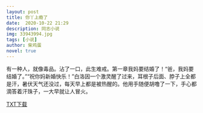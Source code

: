 ```yaml
---
layout: post
title: 你丫上瘾了
date:  2020-10-22 21:29
description: 同志小说
img: 33943994.jpg
tags: [小说]
author: 柴鸡蛋
novel: true
---
```

有一种人，就像毒品。沾了一口，此生难戒。第一章我妈要结婚了！“爸，我妈要结婚了。”“祝你妈新婚快乐！”白洛因一个激灵醒了过来，耳根子后面、脖子上全都是汗，暑伏天气还没过，每天早上都是被热醒的。他用手随便胡噜了一下，手心都滴答着汗珠子，一大早就让人冒火。

<a href="https://www.wmnhw.workers.dev/0:down/%E5%90%8C%E5%BF%97%E5%B0%8F%E8%AF%B4/%E4%BD%A0%E4%B8%AB%E4%B8%8A%E7%98%BE%E4%BA%86.txt">TXT下载</a>  
